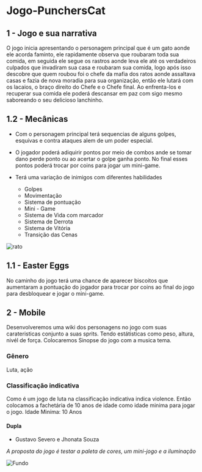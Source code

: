 # Jogo-PunchersCat


## 1 - Jogo e sua narrativa
O jogo inicia apresentando o personagem principal que é um gato aonde ele acorda faminto, ele rapidamente observa que roubaram toda sua comida, em seguida ele segue os rastros aonde leva ele até os verdadeiros culpados que invadiram sua casa e roubaram sua comida, logo após isso descobre que quem roubou foi o chefe da mafia dos ratos aonde assaltava casas e fazia de nova moradia para sua organização, então ele lutará com os lacaios, o braço direito do Chefe e o Chefe final. Ao enfrenta-los e recuperar sua comida ele poderá descansar em paz com sigo mesmo saboreando o seu delicioso lanchinho. 


## 1.2 - Mecânicas
- Com o personagem principal terá sequencias de alguns golpes, esquivas e contra ataques alem de um poder especial. 
- O jogador poderá adiquirir pontos por meio de combos ande se tomar dano perde ponto ou ao acertar o golpe ganha ponto. No final esses pontos poderá trocar por coins para jogar um mini-game.
- Terá uma variação de inimigos com diferentes habilidades
  
  * Golpes
  * Movimentação
  * Sistema de pontuação
  * Mini - Game
  * Sistema de Vida com marcador
  * Sistema de Derrota
  * Sistema de Vitória
  * Transição das Cenas


![rato](https://github.com/Jhonata-souza/PunchersCat/assets/126109657/15614ef5-cfcc-4263-9c3b-43b194a8f6f4)



## 1.1 - Easter Eggs
No caminho do jogo terá uma chance de aparecer biscoitos que aumentaram a pontuação do jogador para trocar por coins ao final do jogo para desbloquear e jogar o mini-game.

## 2 - Mobile
Desenvolveremos uma wiki dos personagens no jogo com suas carateristicas conjunto a suas sprits. Tendo estátisticas como peso, altura, nivél de força. Colocaremos Sinopse do jogo com a musica tema.


### Gênero
 Luta, ação

### Classificação indicativa
Como é um jogo de luta na classificação indicativa indica violence. Então colocamos a fachetária de 10 anos de idade como idade minima para jogar o jogo.
Idade Miníma: 10 Anos

#### Dupla 
- Gustavo Severo e Jhonata Souza 


*A proposta do jogo é testar a paleta
de cores, um mini-jogo e a iluminação*

<br1>

![Fundo](https://github.com/Jhonata-souza/PunchersCat/assets/101649107/d3c81ecf-8d83-4141-accb-5564eb94e71f)
